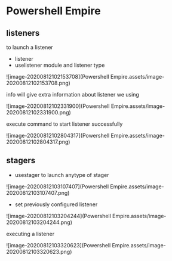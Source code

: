 # Powershell Empire

## listeners

to launch a listener

- listener
- uselistener module and listener type

![image-20200812102153708](Powershell Empire.assets/image-20200812102153708.png)



info will give extra information about listener we using

![image-20200812102331900](Powershell Empire.assets/image-20200812102331900.png)



execute command to start listener successfully

![image-20200812102804317](Powershell Empire.assets/image-20200812102804317.png)





## stagers

- usestager to launch anytype of stager

![image-20200812103107407](Powershell Empire.assets/image-20200812103107407.png)



- set previously configured listener

![image-20200812103204244](Powershell Empire.assets/image-20200812103204244.png)

executing a listener

![image-20200812103320623](Powershell Empire.assets/image-20200812103320623.png)



